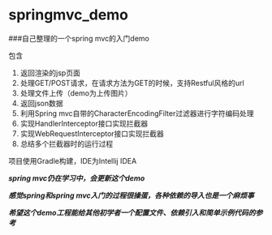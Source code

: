 # springmvc_demo
###自己整理的一个spring mvc的入门demo

包含

1. 返回渲染的jsp页面
2. 处理GET/POST请求，在请求方法为GET的时候，支持Restful风格的url
3. 处理文件上传（demo为上传图片）
4. 返回json数据
5. 利用Spring mvc自带的CharacterEncodingFilter过滤器进行字符编码处理
6. 实现HandlerInterceptor接口实现拦截器
7. 实现WebRequestInterceptor接口实现拦截器
8. 总结多个拦截器时的运行过程

项目使用Gradle构建，IDE为Intellij IDEA

***spring mvc仍在学习中，会更新这个demo***

***感觉spring和spring mvc入门的过程很操蛋，各种依赖的导入也是一个麻烦事***

***希望这个demo工程能给其他初学者一个配置文件、依赖引入和简单示例代码的参考***
